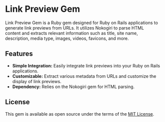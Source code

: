 # Link Preview Gem

Link Preview Gem is a Ruby gem designed for Ruby on Rails applications to generate link previews from URLs. It utilizes Nokogiri to parse HTML content and extracts relevant information such as title, site name, description, media type, images, videos, favicons, and more.

## Features

- **Simple Integration:** Easily integrate link previews into your Ruby on Rails applications.
- **Customizable:** Extract various metadata from URLs and customize the display of link previews.
- **Dependency:** Relies on the Nokogiri gem for HTML parsing.

## License

This gem is available as open source under the terms of the [MIT License](LICENSE).
